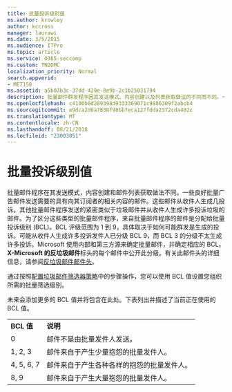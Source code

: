 ```yaml
---
title: 批量投诉级别值
ms.author: krowley
author: kccross
manager: laurawi
ms.date: 3/5/2015
ms.audience: ITPro
ms.topic: article
ms.service: O365-seccomp
ms.custom: TN2DMC
localization_priority: Normal
search.appverid:
- MET150
ms.assetid: a5b03b3c-37dd-429e-8e9b-2c1b25031794
description: 批量邮件群发程序因其发送模式、内容创建以及列表获取做法的不同而不同。一些是合理的批量邮件群发程序，可以将所需的邮件和相关内容发送到它们的订阅者。这些邮件使收件人产生少量抱怨。其他批量邮件群发程序发送与垃圾邮件极其相似的未经请求的邮件，并且使收件人产生许多抱怨。为了区分这些类型的批量邮件群发程序，会为批量邮件群发程序中的邮件分配批量投诉级别 (BCL) 评级。BCL 评级范围介于 1 到 9 之间，这取决于批量邮件群发程序产生抱怨的可能性大小。BCL 评级为 9 的发件人可能使收件人产生许多抱怨，而 BCL 评级为 3 的发件人产生许多抱怨的可能性较小。Microsoft 使用内部和第三方源识别批量邮件，并确定适当的 BCL。此评级显示在每封邮件的"X-Microsoft-Antispam"标头中。有关此邮件头的详细信息，请参阅反垃圾邮件邮件头。
ms.openlocfilehash: c4100b0d289398d9333369071c9886309f2abcb4
ms.sourcegitcommit: e9dca2d6a7838f98bb7eca127fdda2372cda402c
ms.translationtype: MT
ms.contentlocale: zh-CN
ms.lasthandoff: 08/21/2018
ms.locfileid: "23003051"
---
```

# <a name="bulk-complaint-level-values"></a>批量投诉级别值

批量邮件程序在其发送模式，内容创建和邮件列表获取做法不同。一些良好批量广告邮件发送需要的具有向其订阅者的相关内容的邮件。这些邮件从收件人生成几投诉。其他批量邮件程序发送的紧密类似于垃圾邮件并从收件人生成许多投诉垃圾的邮件。为了区分这些类型的批量邮件程序，来自批量邮件程序的邮件是分配给批量投诉级别 (BCL)。BCL 评级范围为 1 到 9，具体取决于如何可能群发是生成的投诉。可能从收件人生成许多投诉发件人已分级 BCL 9，而 BCL 3 的分级不太生成许多投诉。Microsoft 使用内部和第三方源来确定批量邮件，并确定相应的 BCL。**X-Microsoft 的反垃圾邮件**标头的每个邮件中公开此分级。有关此邮件头的详细信息，请参阅[反垃圾邮件邮件头](anti-spam-message-headers.md)。 
  
通过按照[配置垃圾邮件筛选器策略](configure-your-spam-filter-policies.md)中的步骤操作，您可以使用 BCL 值设置您组织所需的批量筛选级别。
  
未来会添加更多的 BCL 值并将包含在此处。下表列出并描述了当前正在使用的 BCL 值。
  
|||
|:-----|:-----|
|**BCL 值** <br/> |**说明** <br/> |
|0  <br/> |邮件不是由批量发件人发送。  <br/> |
|1, 2, 3  <br/> |邮件来自于产生少量抱怨的批量发件人。  <br/> |
|4, 5, 6, 7  <br/> |邮件来自于产生各种各样的抱怨的批量发件人。  <br/> |
|8, 9  <br/> |邮件来自于产生大量抱怨的批量发件人。  <br/> |
   

